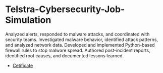 # Telstra-Cybersecurity-Job-Simulation

Analyzed alerts, responded to malware attacks, and coordinated with security teams.
Investigated malware behavior, identified attack patterns, and analyzed network data.
Developed and implemented Python-based firewall rules to stop malware spread.
Authored post-incident reports, identified root causes, and documented lessons learned.

- <a href="https://forage-uploads-prod.s3.amazonaws.com/completion-certificates/Telstra%20AU/RNhbu8QnDzthwynEf_Telstra_ZEjgGiaNiSa4jWQSB_1713362969270_completion_certificate.pdf">Cetificate</a>
